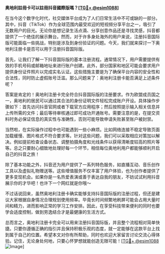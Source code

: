 **奥地利註冊卡可以註冊抖音國際版嗎？[[TG💪+ @esim1088](https://t.me/s/esim1088)]**

在当今这个数字化时代，社交媒体平台成为了人们日常生活中不可或缺的一部分。其中，抖音（TikTok）作为全球范围内最受欢迎的短视频分享平台之一，吸引了无数用户的目光。无论你是想记录生活点滴、分享创意作品还是寻找灵感，抖音都提供了一个绝佳的展示舞台。然而，对于许多身处海外的用户来说，注册抖音国际版可能面临一些挑战，特别是涉及到身份验证的问题。今天，我们就来探讨一下奥地利注册卡是否可以用于注册抖音国际版。

首先，让我们了解一下抖音国际版的基本注册流程。通常情况下，用户需要提供有效的手机号码或邮箱地址来进行账户创建。此外，部分国家和地区可能会要求用户提供身份证件照片以完成实名认证。这些措施主要是为了确保平台内容的安全性和合法性，同时防止虚假账号泛滥。那么问题来了：奥地利注册卡能否满足上述条件呢？

答案是肯定的！奥地利注册卡完全符合抖音国际版的注册要求。作为欧盟成员国之一，奥地利的居民可以通过其合法的身份证明文件轻松完成账户开设。具体操作步骤如下：首先访问抖音官网或者下载官方应用程序；然后按照提示输入相关信息并上传所需的文件；最后等待审核通过即可成功开通账号。需要注意的是，在提交资料时务必保证信息的真实性与准确性，否则可能导致申请失败甚至账户被封禁。

当然啦，在实际操作过程中也可能遇到一些小麻烦。比如网络连接不稳定导致页面加载缓慢、图片格式不符合要求等。针对这些问题，我们可以采取相应对策加以解决。例如提前检查设备状态、调整拍摄角度和光线条件以获得清晰度较高的照片等等。总之只要耐心细致地处理好每一个环节，相信每位奥地利用户都能够顺利开启自己的抖音之旅！

除了基本功能之外，抖音还为用户提供了一系列特色服务，如直播互动、音乐创作工具以及虚拟礼物赠送等。这些增值服务不仅丰富了用户体验，也为创作者提供了更多变现机会。如果你是一名热爱表演或善于表达自我的朋友，不妨试试利用抖音展示你的才华吧！也许下一个网红就是你哦～

不过话说回来，虽然奥地利注册卡确实能够支持抖音国际版的注册过程，但还是建议大家根据自身情况合理规划使用频率。毕竟长时间频繁地刷屏可能会占用大量时间和精力，进而影响正常的学习工作安排。因此，在享受科技带来便利的同时也要学会适度控制，做到劳逸结合才是最健康的生活方式。

总而言之，奥地利注册卡完全可以用来注册抖音国际版，并且整个流程相对简单快捷。只要你遵循正确的指引并且保持积极乐观的态度，就一定能够在这款平台上找到属于自己的位置。希望本文对你有所帮助，同时也欢迎大家留言讨论交流心得体验。记住，无论身处何地，只要心怀梦想就能创造无限可能！[[TG💪+ @esim1088](https://t.me/s/esim1088) ![Image](https://i.postimg.cc/4NQfJmqS/Snipaste-2025-05-13-00-14-12.png)]